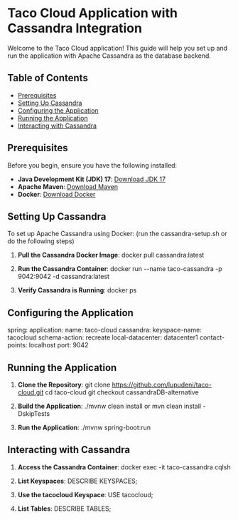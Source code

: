 # Taco Cloud Application with Cassandra Integration

Welcome to the Taco Cloud application! This guide will help you set up and run the application with Apache Cassandra as the database backend.

## Table of Contents

- [Prerequisites](#prerequisites)
- [Setting Up Cassandra](#setting-up-cassandra)
- [Configuring the Application](#configuring-the-application)
- [Running the Application](#running-the-application)
- [Interacting with Cassandra](#interacting-with-cassandra)

## Prerequisites

Before you begin, ensure you have the following installed:

- **Java Development Kit (JDK) 17**: [Download JDK 17](https://www.oracle.com/java/technologies/javase/jdk17-archive-downloads.html)
- **Apache Maven**: [Download Maven](https://maven.apache.org/download.cgi)
- **Docker**: [Download Docker](https://www.docker.com/get-started)

## Setting Up Cassandra

To set up Apache Cassandra using Docker:
(run the cassandra-setup.sh or do the following steps)

1. **Pull the Cassandra Docker Image**:
   docker pull cassandra:latest

2. **Run the Cassandra Container**:
   docker run --name taco-cassandra -p 9042:9042 -d cassandra:latest

3. **Verify Cassandra is Running**:
   docker ps
   
## Configuring the Application
spring:
  application:
    name: taco-cloud
  cassandra:
    keyspace-name: tacocloud
    schema-action: recreate
    local-datacenter: datacenter1
    contact-points: localhost
    port: 9042

## Running the Application

1. **Clone the Repository**:
git clone https://github.com/lupudeni/taco-cloud.git
cd taco-cloud
git checkout cassandraDB-alternative

2. **Build the Application**:
./mvnw clean install
or
mvn clean install -DskipTests

3. **Run the Application**:
./mvnw spring-boot:run

## Interacting with Cassandra

1. **Access the Cassandra Container**:
docker exec -it taco-cassandra cqlsh

2. **List Keyspaces**:
DESCRIBE KEYSPACES;

3. **Use the tacocloud Keyspace**:
USE tacocloud;

4. **List Tables**:
DESCRIBE TABLES;

    
